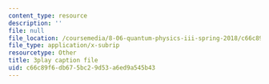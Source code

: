 ```yaml
---
content_type: resource
description: ''
file: null
file_location: /coursemedia/8-06-quantum-physics-iii-spring-2018/c66c89f6db675bc29d53a6ed9a545b43_67yCE-yt0T8.vtt
file_type: application/x-subrip
resourcetype: Other
title: 3play caption file
uid: c66c89f6-db67-5bc2-9d53-a6ed9a545b43
---
```

